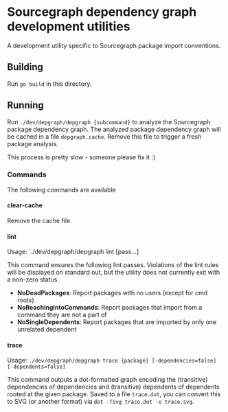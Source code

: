 # Sourcegraph dependency graph development utilities

A development utility specific to Sourcegraph package import conventions.

## Building

Run `go build` in this directory.

## Running

Run `./dev/depgraph/depgraph {subcommand}` to analyze the Sourcegraph package dependency graph. The analyzed package dependency graph will be cached in a file `depgraph.cache`. Remove this file to trigger a fresh package analysis.

This process is pretty slow - someone please fix it :)

### Commands

The following commands are available

#### clear-cache

Remove the cache file.

#### lint

Usage: `./dev/depgraph/depgraph lint [pass...]

This command ensures the following lint passes. Violations of the lint rules will be displayed on standard out, but the utility does not currently exit with a non-zero status.

- **NoDeadPackages**: Report packages with no users (except for cmd roots)
- **NoReachingIntoCommands**: Report packages that import from a command they are not a part of
- **NoSingleDependents**: Report packages that are imported by only one unrelated dependent

#### trace

Usage: `./dev/depgraph/depgraph trace {package} [-dependencies=false] [-dependents=false]`

This command outputs a dot-formatted graph encoding the (transitive) dependencies of dependencies and (transitive) dependents of dependents rooted at the given package. Saved to a file `trace.dot`, you can convert this to SVG (or another format) via `dot -Tsvg trace.dot -o trace.svg`.
